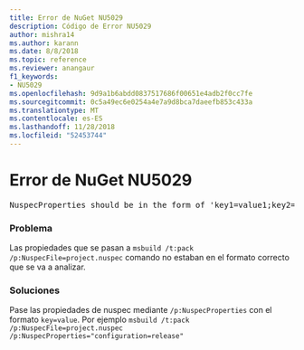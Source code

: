 ```yaml
---
title: Error de NuGet NU5029
description: Código de Error NU5029
author: mishra14
ms.author: karann
ms.date: 8/8/2018
ms.topic: reference
ms.reviewer: anangaur
f1_keywords:
- NU5029
ms.openlocfilehash: 9d9a1b6abdd0837517686f00651e4adb2f0cc7fe
ms.sourcegitcommit: 0c5a49ec6e0254a4e7a9d8bca7daeefb853c433a
ms.translationtype: MT
ms.contentlocale: es-ES
ms.lasthandoff: 11/28/2018
ms.locfileid: "52453744"
---
```

# <a name="nuget-error-nu5029"></a>Error de NuGet NU5029
<pre>NuspecProperties should be in the form of 'key1=value1;key2=value2'.</pre>

### <a name="issue"></a>Problema

Las propiedades que se pasan a `msbuild /t:pack /p:NuspecFile=project.nuspec` comando no estaban en el formato correcto que se va a analizar.


### <a name="solution"></a>Soluciones

Pase las propiedades de nuspec mediante `/p:NuspecProperties` con el formato `key=value`. Por ejemplo `msbuild /t:pack /p:NuspecFile=project.nuspec /p:NuspecProperties="configuration=release"`

